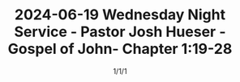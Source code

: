 ---
title: "2024-06-19 Wednesday Night Service - Pastor Josh Hueser - Gospel of John- Chapter 1:19-28"
videouri: "UE0zpsjpwKU?si=zAfUHm9H72Rmw0_l"
date: "1/1/1"
time: "12PM"
book: "John"
teacher: "Josh Hueser"
imgpath: assets/images/resource-images/testfile.png
---